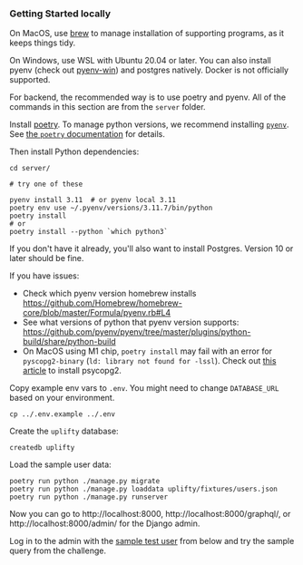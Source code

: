 ### Getting Started locally

On MacOS, use [brew](https://brew.sh/) to manage installation of supporting programs, as it keeps things tidy.

On Windows, use WSL with Ubuntu 20.04 or later. You can also install pyenv (check out [pyenv-win](https://github.com/pyenv-win/pyenv-win)) and postgres natively. Docker is not officially supported.

For backend, the recommended way is to use poetry and pyenv. All of the commands in this section are from the `server` folder.

Install [poetry](https://python-poetry.org/). To manage python versions, we recommend installing [`pyenv`](https://github.com/pyenv/pyenv). See [the `poetry` documentation](https://python-poetry.org/docs/managing-environments/) for details.

Then install Python dependencies:

```console
cd server/

# try one of these

pyenv install 3.11  # or pyenv local 3.11
poetry env use ~/.pyenv/versions/3.11.7/bin/python
poetry install
# or
poetry install --python `which python3`
```

If you don't have it already, you'll also want to install Postgres. Version 10 or later should be fine.

If you have issues:

- Check which pyenv version homebrew installs https://github.com/Homebrew/homebrew-core/blob/master/Formula/pyenv.rb#L4
- See what versions of python that pyenv version supports: https://github.com/pyenv/pyenv/tree/master/plugins/python-build/share/python-build
- On MacOS using M1 chip, `poetry install` may fail with an error for `pyscopg2-binary` (`ld: library not found for -lssl`). Check out [this article](https://rogulski.it/blog/install-psycopg2-on-apple-m1/) to install psycopg2.

Copy example env vars to `.env`. You might need to change `DATABASE_URL` based on your environment.

```console
cp ../.env.example ../.env
```

Create the `uplifty` database:

```console
createdb uplifty
```

Load the sample user data:

```console
poetry run python ./manage.py migrate
poetry run python ./manage.py loaddata uplifty/fixtures/users.json
poetry run python ./manage.py runserver
```

Now you can go to http://localhost:8000, http://localhost:8000/graphql/, or http://localhost:8000/admin/ for the Django admin.

Log in to the admin with the [sample test user](#sample-test-user) from below and try the sample query from the challenge.
